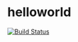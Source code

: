 # helloworld
[![Build Status](https://travis-ci.org/tariqaat/helloworld.svg?branch=master)](https://travis-ci.org/tariqaat/helloworld)
